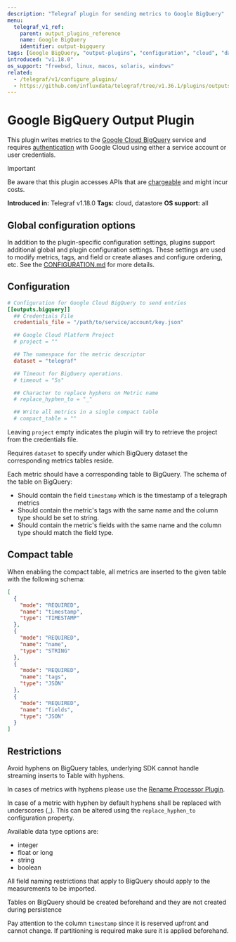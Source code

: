 ```yaml
---
description: "Telegraf plugin for sending metrics to Google BigQuery"
menu:
  telegraf_v1_ref:
    parent: output_plugins_reference
    name: Google BigQuery
    identifier: output-bigquery
tags: [Google BigQuery, "output-plugins", "configuration", "cloud", "datastore"]
introduced: "v1.18.0"
os_support: "freebsd, linux, macos, solaris, windows"
related:
  - /telegraf/v1/configure_plugins/
  - https://github.com/influxdata/telegraf/tree/v1.36.1/plugins/outputs/bigquery/README.md, Google BigQuery Plugin Source
---
```


# Google BigQuery Output Plugin

This plugin writes metrics to the [Google Cloud BigQuery](https://cloud.google.com/bigquery) service
and requires [authentication](https://cloud.google.com/bigquery/docs/authentication) with Google Cloud using either a
service account or user credentials.

> [!IMPORTANT]
> Be aware that this plugin accesses APIs that are [chargeable](https://cloud.google.com/bigquery/pricing) and
> might incur costs.

[authentication]: https://cloud.google.com/bigquery/docs/authentication
[big_query]: https://cloud.google.com/bigquery
[pricing]: https://cloud.google.com/bigquery/pricing

**Introduced in:** Telegraf v1.18.0
**Tags:** cloud, datastore
**OS support:** all

## Global configuration options <!-- @/docs/includes/plugin_config.md -->

In addition to the plugin-specific configuration settings, plugins support
additional global and plugin configuration settings. These settings are used to
modify metrics, tags, and field or create aliases and configure ordering, etc.
See the [CONFIGURATION.md](/telegraf/v1/configuration/#plugins) for more details.

[CONFIGURATION.md]: ../../../docs/CONFIGURATION.md#plugins

## Configuration

```toml @sample.conf
# Configuration for Google Cloud BigQuery to send entries
[[outputs.bigquery]]
  ## Credentials File
  credentials_file = "/path/to/service/account/key.json"

  ## Google Cloud Platform Project
  # project = ""

  ## The namespace for the metric descriptor
  dataset = "telegraf"

  ## Timeout for BigQuery operations.
  # timeout = "5s"

  ## Character to replace hyphens on Metric name
  # replace_hyphen_to = "_"

  ## Write all metrics in a single compact table
  # compact_table = ""
```

Leaving `project` empty indicates the plugin will try to retrieve the project
from the credentials file.

Requires `dataset` to specify under which BigQuery dataset the corresponding
metrics tables reside.

Each metric should have a corresponding table to BigQuery.  The schema of the
table on BigQuery:

* Should contain the field `timestamp` which is the timestamp of a telegraph
  metrics
* Should contain the metric's tags with the same name and the column type should
  be set to string.
* Should contain the metric's fields with the same name and the column type
  should match the field type.

## Compact table

When enabling the compact table, all metrics are inserted to the given table
with the following schema:

```json
[
  {
    "mode": "REQUIRED",
    "name": "timestamp",
    "type": "TIMESTAMP"
  },
  {
    "mode": "REQUIRED",
    "name": "name",
    "type": "STRING"
  },
  {
    "mode": "REQUIRED",
    "name": "tags",
    "type": "JSON"
  },
  {
    "mode": "REQUIRED",
    "name": "fields",
    "type": "JSON"
  }
]
```

## Restrictions

Avoid hyphens on BigQuery tables, underlying SDK cannot handle streaming inserts
to Table with hyphens.

In cases of metrics with hyphens please use the [Rename Processor
Plugin]().

In case of a metric with hyphen by default hyphens shall be replaced with
underscores (_).  This can be altered using the `replace_hyphen_to`
configuration property.

Available data type options are:

* integer
* float or long
* string
* boolean

All field naming restrictions that apply to BigQuery should apply to the
measurements to be imported.

Tables on BigQuery should be created beforehand and they are not created during
persistence

Pay attention to the column `timestamp` since it is reserved upfront and cannot
change.  If partitioning is required make sure it is applied beforehand.

[rename]: ../../processors/rename/README.md
